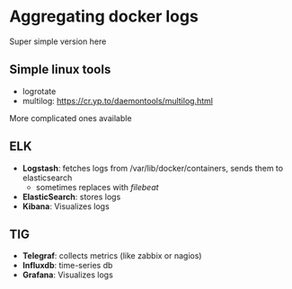# Aggregating docker logs

Super simple version here

## Simple linux tools
- logrotate
- multilog: https://cr.yp.to/daemontools/multilog.html


More complicated ones available

## ELK
- **Logstash**: fetches logs from /var/lib/docker/containers, sends them to elasticsearch
    - sometimes replaces with *filebeat*
- **ElasticSearch**: stores logs
- **Kibana**: Visualizes logs

## TIG
- **Telegraf**: collects metrics (like zabbix or nagios)
- **Influxdb**: time-series db
- **Grafana**: Visualizes logs